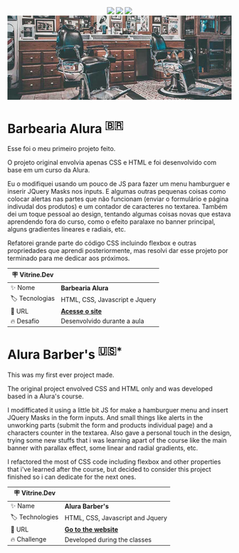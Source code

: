 <p align="center">
<img src="https://img.shields.io/badge/HTML5-E34F26?style=for-the-badge&logo=html5&logoColor=white">
<img src="https://img.shields.io/badge/CSS3-1572B6?style=for-the-badge&logo=css3&logoColor=white">
<img src="https://img.shields.io/badge/JavaScript-323330?style=for-the-badge&logo=javascript&logoColor=F7DF1E">
<img src="https://raw.githubusercontent.com/RamosCarlosEduardo/Barbearia-Alura/main/images/banner.jpg">
</p>

#  Barbearia Alura <sup>:brazil:</sup>
Esse foi o meu primeiro projeto feito.

O projeto original envolvia apenas CSS e HTML e foi desenvolvido com base em um curso da Alura.

Eu o modifiquei usando um pouco de JS para fazer um menu hamburguer e inserir JQuery Masks nos inputs.
E algumas outras pequenas coisas como colocar alertas nas partes que não funcionam (enviar o formulário e página indivudal dos produtos) e um contador de caracteres no textarea.
Também dei um toque pessoal ao design, tentando algumas coisas novas que estava aprendendo fora do curso, como o efeito paralaxe no banner principal, alguns gradientes lineares e radiais, etc.

Refatorei grande parte do código CSS incluindo flexbox e outras propriedades que aprendi posteriormente, mas resolvi dar esse projeto por terminado para me dedicar aos próximos.

| 🪧 Vitrine.Dev  |     |
| -------------- | --- |
| ✨ Nome        | **Barbearia Alura** |
| 🏷️ Tecnologias | HTML, CSS, Javascript e Jquery  |
| 🚀 URL         | [**Acesse o site**](https://ramoscarloseduardo.github.io/Barbearia-Alura/) |
| 🔥 Desafio     | Desenvolvido durante a aula |


#  Alura Barber's <sup>:us:*</sup>
This was my first ever project made.

The original project envolved CSS and HTML only and was developed based in a Alura's course.

I modifficated it using a little bit JS for make a hamburguer menu and insert JQuery Masks in the form inputs. And small things like alerts in the unworking parts (submit the form and products individual page) and a characters counter in the textarea.
Also gave a personal touch in the design, trying some new stuffs that i was learning apart of the course like the main banner with parallax effect, some linear and radial gradients, etc.

I refactored the most of CSS code including flexbox and other properties that i've learned after the course, but decided to consider this project finished so i can dedicate for the next ones.

| 🪧 Vitrine.Dev  |     |
| -------------- | --- |
| ✨ Name        | **Alura Barber's** |
| 🏷️ Technologies | HTML, CSS, Javascript and Jquery  |
| 🚀 URL         | [**Go to the website**](https://ramoscarloseduardo.github.io/Barbearia-Alura/) |
| 🔥 Challenge     | Developed during the classes |
